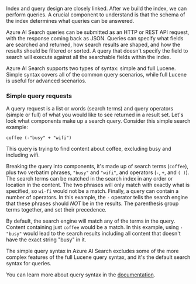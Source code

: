 Index and query design are closely linked. After we build the index, we can perform queries. A crucial component to understand is that the schema of the index determines what queries can be answered.

Azure AI Search queries can be submitted as an HTTP or REST API request, with the response coming back as JSON. Queries can specify what fields are searched and returned, how search results are shaped, and how the results should be filtered or sorted. A query that doesn't specify the field to search will execute against all the searchable fields within the index.

Azure AI Search supports two types of syntax: simple and full Lucene. Simple syntax covers all of the common query scenarios, while full Lucene is useful for advanced scenarios.

### Simple query requests

A query request is a list or words (search terms) and query operators (simple or full) of what you would like to see returned in a result set. Let's look what components make up a search query. Consider this simple search example:

```
coffee (-"busy" + "wifi")
```

This query is trying to find content about coffee, excluding busy and including wifi.

Breaking the query into components, it's made up of search terms (`coffee`), plus two verbatim phrases, `"busy"` and `"wifi"`, and operators (`-`, `+`, and `( )`). The search terms can be matched in the search index in any order or location in the content. The two phrases will only match with exactly what is specified, so `wi-fi` would not be a match. Finally, a query can contain a number of operators. In this example, the `-` operator tells the search engine that these phrases should *NOT* be in the results. The parenthesis group terms together, and set their precedence.

By default, the search engine will match any of the terms in the query. Content containing just `coffee` would be a match. In this example, using `-"busy"` would lead to the search results including all content that doesn't have the exact string "busy" in it.

The simple query syntax in Azure AI Search excludes some of the more complex features of the full Lucene query syntax, and it's the default search syntax for queries. 

You can learn more about query syntax in the [documentation](/azure/search/query-odata-filter-orderby-syntax). 



